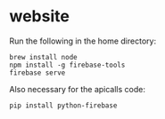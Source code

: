 # website

Run the following in the home directory:
```
brew install node
npm install -g firebase-tools
firebase serve
```

Also necessary for the apicalls code:
```
pip install python-firebase
```
